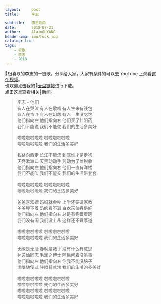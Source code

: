```yaml
---
layout:     post
title:      李志

subtitle:   李志歌曲
date:       2018-07-21
author:     AlainOUYANG
header-img: img/fuck.jpg
catalog: true
tags:
    - 听歌
    - 李志
    - 2018
---
```

很喜欢的李志的一首歌，分享给大家，大家有条件的可以去 YouTube 上观看[这个视频](https://www.youtube.com/watch?v=kmkCV3LxVr8)。  
也欢迎点击我的[云盘链接](https://pan.baidu.com/s/1MjAOr-05bR_Xcth09hHDwg)进行下载。  
点击[这里](/img/shouye.JPG)查看相关新闻。

> 李志 - 他们
><br>
> 有人在哭泣 有人在歌唱 有人生来有钱包  
> 有人在奋斗 有人在幻想 有人一生没吃饱  
> 他们指向左 他们指向右 他们买了壮阳药  
> 我们不能说 我们不能做 我们的生活多美好  
>  <br>
> 啦啦啦啦啦啦 啦啦啦啦啦啦  
> 啦啦啦啦啦啦 我们的生活多美好  
>  <br>
> 铁路向西走 长江不能流 到底谁才是走狗  
> 天亮漱漱口 天黑动动手 劳动为了给税收  
> 他们指向左 他们指向右 他们一直有洋楼  
> 我们不能叫 我们不能交 我们的生活带套套  
>  <br>
> 啦啦啦啦啦啦 啦啦啦啦啦啦  
> 啦啦啦啦啦啦 我们的生活多美好  
>  <br>
> 爸爸喜欢嫖 妈妈就会吵 上学还要请家教  
> 爷爷睡不着 奶奶看不到 白衣天使真是好  
> 他们指向左 他们指向右 总是有狗跟着跑  
> 我们没有闹 我们没上吊 这样还不算厚道  
>  <br>
> 啦啦啦啦啦啦 啦啦啦啦啦啦  
> 啦啦啦啦啦啦 我们的生活多美好  
>  <br>
> 无级是无耻 春晚是婊子 没有什么有意思  
> 孙逸仙同志 毛润之博士 阿扁闲着没吊事  
> 他们指向左 他们指向右 你我不能没脑子  
> 闭眼随便过 睁眼将就活 我们的生活的多美好  
>  <br>
> 啦啦啦啦啦啦 啦啦啦啦啦啦  
> 啦啦啦啦啦啦 我们的生活多美好  
> 啦啦啦啦啦啦 啦啦啦啦啦啦  
> 啦啦啦啦啦啦 我们的生活多美好
